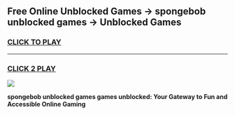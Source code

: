 
## Free Online Unblocked Games → spongebob unblocked games → Unblocked Games
<h3>
<a href="https://premium.freeplayer.one?title=spongebob_unblocked_games&ref=21F">CLICK TO PLAY</a></h3>
<hr>

<h3>
<a href="https://premium.freeplayer.one?title=spongebob_unblocked_games&ref=21F">CLICK 2 PLAY</a>
  
</h3>

<a href="https://premium.freeplayer.one?title=spongebob_unblocked_games&ref=21F/"><img src="https://clearcache.store/games.png"></a>


**spongebob unblocked games games unblocked: Your Gateway to Fun and Accessible Online Gaming**
